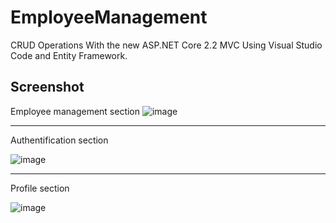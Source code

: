 # EmployeeManagement
CRUD Operations With the new ASP.NET Core 2.2 MVC Using Visual Studio Code and Entity Framework.

## Screenshot
Employee management section
![image](https://user-images.githubusercontent.com/24621701/44609363-42878480-a7ef-11e8-8bb6-81a11eb68516.png)

 <hr>
Authentification section

![image](https://user-images.githubusercontent.com/24621701/44609712-bb3b1080-a7f0-11e8-99a1-9a98b78e1579.png)

 <hr>
Profile section

![image](https://user-images.githubusercontent.com/24621701/44609722-d73eb200-a7f0-11e8-8c66-3bb4a0442d31.png)






